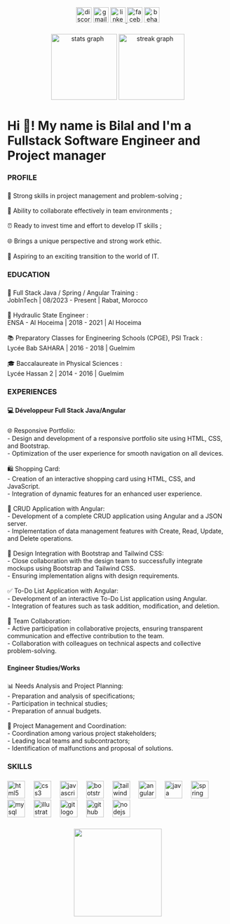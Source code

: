 <div align="center">
  <img src="https://img.shields.io/static/v1?message=Discord&logo=discord&label=&color=7289DA&logoColor=white&labelColor=&style=for-the-badge" height="35" alt="discord logo"  />
  <img src="https://img.shields.io/static/v1?message=Gmail&logo=gmail&label=&color=D14836&logoColor=white&labelColor=&style=for-the-badge" height="35" alt="gmail logo"  />
  <a href="https://www.linkedin.com/in/bilal-izem-267284175/" target="_blank">
    <img src="https://img.shields.io/static/v1?message=LinkedIn&logo=linkedin&label=&color=0077B5&logoColor=white&labelColor=&style=for-the-badge" height="35" alt="linkedin logo"  />
  </a>
  <img src="https://img.shields.io/static/v1?message=Facebook&logo=facebook&label=&color=1877F2&logoColor=white&labelColor=&style=for-the-badge" height="35" alt="facebook logo"  />
  <img src="https://img.shields.io/static/v1?message=Behance&logo=behance&label=&color=1769ff&logoColor=white&labelColor=&style=for-the-badge" height="35" alt="behance logo"  />
</div>

###

<div align="center">
  <img src="https://github-readme-stats.vercel.app/api?username=bilal-izem&hide_title=false&hide_rank=false&show_icons=true&include_all_commits=true&count_private=true&disable_animations=false&theme=tokyonight&locale=en&hide_border=false" height="150" alt="stats graph"  />
  <img src="https://streak-stats.demolab.com?user=bilal-izem&locale=en&mode=daily&theme=tokyonight&hide_border=false&border_radius=5" height="150" alt="streak graph"  />
</div>

###

<h1 align="left">Hi 👋! My name is Bilal and I'm a Fullstack Software Engineer and Project manager</h1>

###

<h3 align="left">PROFILE</h3>

###

<p align="left">🚀 Strong skills in project management and problem-solving ;<br><br>🤝 Ability to collaborate effectively in team environments ;<br><br>⏰ Ready to invest time and effort to develop IT skills ;<br><br>🌐 Brings a unique perspective and strong work ethic.<br><br>🌟 Aspiring to an exciting transition to the world of IT.</p>

###

<h3 align="left">EDUCATION</h3>

###

<p align="left">🚀 Full Stack Java / Spring / Angular Training : <br>JobInTech | 08/2023 - Present | Rabat, Morocco<br><br>🔧 Hydraulic State Engineer : <br>ENSA - Al Hoceima | 2018 - 2021 | Al Hoceima<br><br>📚 Preparatory Classes for Engineering Schools (CPGE), PSI Track :<br>Lycée Bab SAHARA | 2016 - 2018 | Guelmim<br><br>🎓 Baccalaureate in Physical Sciences :<br>Lycée Hassan 2 | 2014 - 2016 | Guelmim</p>

###

<h3 align="left">EXPERIENCES</h3>

###

<h4 align="left">💻 Développeur Full Stack Java/Angular</h4>

###

<p align="left">🌐 Responsive Portfolio:<br> - Design and development of a responsive portfolio site using HTML, CSS, and Bootstrap.<br> - Optimization of the user experience for smooth navigation on all devices.<br><br>🛍️ Shopping Card:<br> - Creation of an interactive shopping card using HTML, CSS, and JavaScript.<br> - Integration of dynamic features for an enhanced user experience.<br><br>🔄 CRUD Application with Angular:<br> - Development of a complete CRUD application using Angular and a JSON server.<br> - Implementation of data management features with Create, Read, Update, and Delete operations.<br><br>🎨 Design Integration with Bootstrap and Tailwind CSS:<br> - Close collaboration with the design team to successfully integrate mockups using Bootstrap and Tailwind CSS.<br> - Ensuring implementation aligns with design requirements.<br><br>✅ To-Do List Application with Angular:<br> - Development of an interactive To-Do List application using Angular.<br> - Integration of features such as task addition, modification, and deletion.<br><br>💼 Team Collaboration:<br> - Active participation in collaborative projects, ensuring transparent communication and effective contribution to the team.<br> - Collaboration with colleagues on technical aspects and collective problem-solving.</p>

###

<h4 align="left">Engineer Studies/Works</h4>

###

<p align="left">📊 Needs Analysis and Project Planning:<br> - Preparation and analysis of specifications;<br> - Participation in technical studies;<br> - Preparation of annual budgets.<br><br>🔄 Project Management and Coordination:<br> - Coordination among various project stakeholders;<br> - Leading local teams and subcontractors;<br> - Identification of malfunctions and proposal of solutions.</p>

###

<h3 align="left">SKILLS</h3>

###

<div align="left">
  <img src="https://cdn.jsdelivr.net/gh/devicons/devicon/icons/html5/html5-original.svg" height="40" alt="html5 logo"  />
  <img width="12" />
  <img src="https://cdn.jsdelivr.net/gh/devicons/devicon/icons/css3/css3-original.svg" height="40" alt="css3 logo"  />
  <img width="12" />
  <img src="https://cdn.jsdelivr.net/gh/devicons/devicon/icons/javascript/javascript-original.svg" height="40" alt="javascript logo"  />
  <img width="12" />
  <img src="https://cdn.jsdelivr.net/gh/devicons/devicon/icons/bootstrap/bootstrap-original.svg" height="40" alt="bootstrap logo"  />
  <img width="12" />
  <img src="https://cdn.jsdelivr.net/gh/devicons/devicon/icons/tailwindcss/tailwindcss-original-wordmark.svg" height="40" alt="tailwindcss logo"  />
  <img width="12" />
  <img src="https://cdn.jsdelivr.net/gh/devicons/devicon/icons/angularjs/angularjs-original.svg" height="40" alt="angularjs logo"  />
  <img width="12" />
  <img src="https://cdn.jsdelivr.net/gh/devicons/devicon/icons/java/java-original.svg" height="40" alt="java logo"  />
  <img width="12" />
  <img src="https://cdn.jsdelivr.net/gh/devicons/devicon/icons/spring/spring-original.svg" height="40" alt="spring logo"  />
  <img width="12" />
  <img src="https://cdn.jsdelivr.net/gh/devicons/devicon/icons/mysql/mysql-original.svg" height="40" alt="mysql logo"  />
  <img width="12" />
  <img src="https://cdn.jsdelivr.net/gh/devicons/devicon/icons/illustrator/illustrator-plain.svg" height="40" alt="illustrator logo"  />
  <img width="12" />
  <img src="https://cdn.jsdelivr.net/gh/devicons/devicon/icons/git/git-original.svg" height="40" alt="git logo"  />
  <img width="12" />
  <img src="https://cdn.jsdelivr.net/gh/devicons/devicon/icons/github/github-original.svg" height="40" alt="github logo"  />
  <img width="12" />
  <img src="https://cdn.jsdelivr.net/gh/devicons/devicon/icons/nodejs/nodejs-original.svg" height="40" alt="nodejs logo"  />
</div>

###

<div align="center">
  <img height="200" src="https://media.giphy.com/media/L1R1tvI9svkIWwpVYr/giphy.gif"  />
</div>

###

